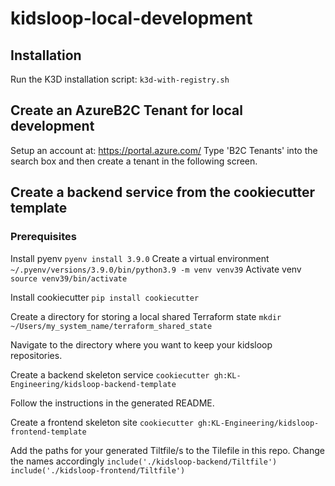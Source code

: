 # kidsloop-local-development

## Installation
Run the K3D installation script:
```k3d-with-registry.sh```

## Create an AzureB2C Tenant for local development
Setup an account at: https://portal.azure.com/
Type 'B2C Tenants' into the search box and then create a tenant in the following screen.

## Create a backend service from the cookiecutter template

### Prerequisites
Install pyenv
```pyenv install 3.9.0```
Create a virtual environment
```~/.pyenv/versions/3.9.0/bin/python3.9 -m venv venv39```
Activate venv
```source venv39/bin/activate```

Install cookiecutter
```pip install cookiecutter```

Create a directory for storing a local shared Terraform state
```mkdir ~/Users/my_system_name/terraform_shared_state```

Navigate to the directory where you want to keep your kidsloop repositories.

Create a backend skeleton service
```cookiecutter gh:KL-Engineering/kidsloop-backend-template```

Follow the instructions in the generated README.

Create a frontend skeleton site
```cookiecutter gh:KL-Engineering/kidsloop-frontend-template```

Add the paths for your generated Tiltfile/s to the Tilefile in this repo. Change the names accordingly
```include('./kidsloop-backend/Tiltfile')```
```include('./kidsloop-frontend/Tiltfile')```
